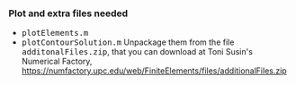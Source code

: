 ### Plot and extra files needed
* <tt>plotElements.m</tt>
* <tt>plotContourSolution.m</tt>
Unpackage them from the file <tt>additonalFiles.zip</tt>, that you can
download at Toni Susin's Numerical Factory,
https://numfactory.upc.edu/web/FiniteElements/files/additionalFiles.zip
